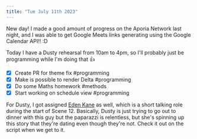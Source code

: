 ```yaml
---
title: "Tue July 11th 2023"
---
```


New day! I made a good amount of progress on the Aporia Network last night, and I was able to get Google Meets links generating using the Google Calendar API!! :D

Today I have a Dusty rehearsal from 10am to 4pm, so I'll probably just be programming while I'm doing that 👍

- [x] Create PR for theme fix #programming
- [x] Make is possible to render Delta #programming
- [x] Do some Maths homework #methods
- [x] Start working on schedule view #programming

For Dusty, I got assigned [Eden Kane](https://en.wikipedia.org/wiki/Eden_Kane) as well, which is a short talking role during the start of Scene 12. Basically, Dusty is just trying to go out to dinner with this guy but the paparazzi is relentless, but she's spinning up this story that they're dating even though they're not. Check it out on the script when we get to it. 
